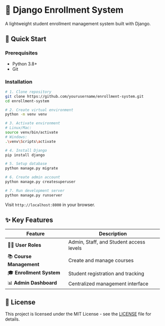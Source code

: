 # 📝 Django Enrollment System

A lightweight student enrollment management system built with Django.

## 🚀 Quick Start

### Prerequisites
- Python 3.8+
- Git

### Installation
```bash
# 1. Clone repository
git clone https://github.com/yourusername/enrollment-system.git
cd enrollment-system

# 2. Create virtual environment
python -m venv venv

# 3. Activate environment
# Linux/Mac:
source venv/bin/activate
# Windows:
.\venv\Scripts\activate

# 4. Install Django
pip install django

# 5. Setup database
python manage.py migrate

# 6. Create admin account
python manage.py createsuperuser

# 7. Run development server
python manage.py runserver
```

Visit `http://localhost:8000` in your browser.

## ✨ Key Features
| Feature | Description |
|---------|-------------|
| 👨‍💼 **User Roles** | Admin, Staff, and Student access levels |
| 📚 **Course Management** | Create and manage courses |
| 🎓 **Enrollment System** | Student registration and tracking |
| 📊 **Admin Dashboard** | Centralized management interface |
 

## 📜 License
This project is licensed under the MIT License - see the [LICENSE](LICENSE) file for details.
